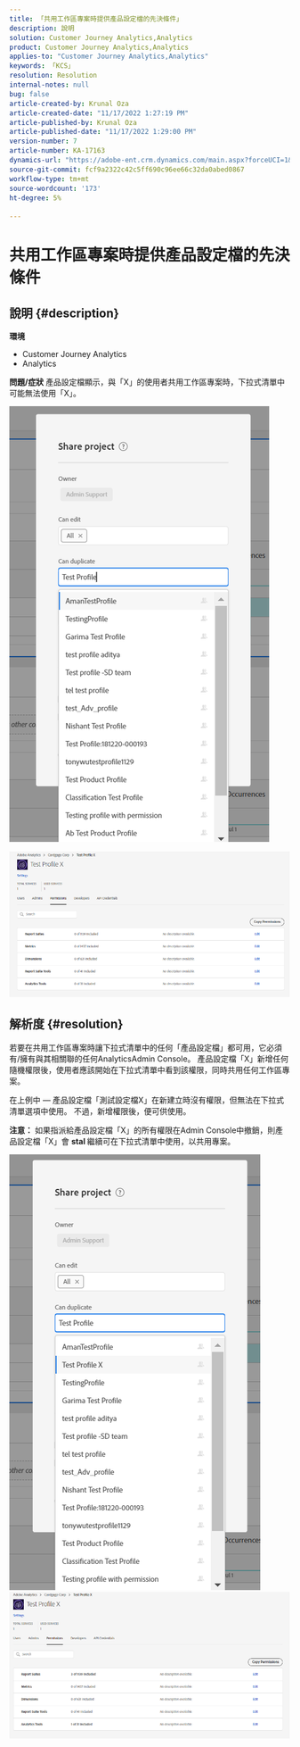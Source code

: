 ```yaml
---
title: 「共用工作區專案時提供產品設定檔的先決條件」
description: 說明
solution: Customer Journey Analytics,Analytics
product: Customer Journey Analytics,Analytics
applies-to: "Customer Journey Analytics,Analytics"
keywords: 「KCS」
resolution: Resolution
internal-notes: null
bug: false
article-created-by: Krunal Oza
article-created-date: "11/17/2022 1:27:19 PM"
article-published-by: Krunal Oza
article-published-date: "11/17/2022 1:29:00 PM"
version-number: 7
article-number: KA-17163
dynamics-url: "https://adobe-ent.crm.dynamics.com/main.aspx?forceUCI=1&pagetype=entityrecord&etn=knowledgearticle&id=7b352f8e-7b66-ed11-9561-6045bd006149"
source-git-commit: fcf9a2322c42c5ff690c96ee66c32da0abed0867
workflow-type: tm+mt
source-wordcount: '173'
ht-degree: 5%

---
```


# 共用工作區專案時提供產品設定檔的先決條件

## 說明 {#description}

<b>環境</b>
- Customer Journey Analytics
- Analytics



<b>問題/症狀</b>
產品設定檔顯示，與「X」的使用者共用工作區專案時，下拉式清單中可能無法使用「X」。



![](assets/___7c352f8e-7b66-ed11-9561-6045bd006149___.png)

![](assets/___7e352f8e-7b66-ed11-9561-6045bd006149___.png)


## 解析度 {#resolution}


若要在共用工作區專案時讓下拉式清單中的任何「產品設定檔」都可用，它必須有/擁有與其相關聯的任何AnalyticsAdmin Console。 產品設定檔「X」新增任何隨機權限後，使用者應該開始在下拉式清單中看到該權限，同時共用任何工作區專案。

在上例中 — 產品設定檔「測試設定檔X」在新建立時沒有權限，但無法在下拉式清單選項中使用。 不過，新增權限後，便可供使用。

<b>注意：</b> 如果指派給產品設定檔「X」的所有權限在Admin Console中撤銷，則產品設定檔「X」會 <b>stal </b>繼續可在下拉式清單中使用，以共用專案。

![](assets/30693c56-ceef-eb11-bacb-0022480a5901.png)     ![](assets/c4b23919-ceef-eb11-bacb-0022480a5901.png)
